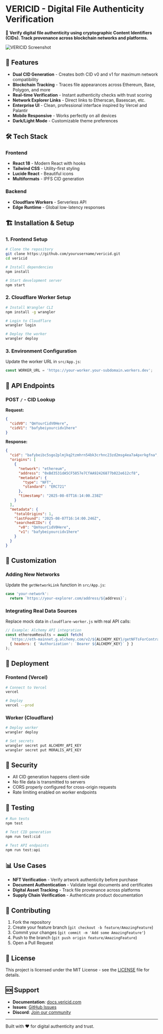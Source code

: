 # VERICID - Digital File Authenticity Verification

🔐 **Verify digital file authenticity using cryptographic Content Identifiers (CIDs). Track provenance across blockchain networks and platforms.**

![VERICID Screenshot](./public/og-image.png)

## 🚀 Features

- **Dual CID Generation** - Creates both CID v0 and v1 for maximum network compatibility
- **Blockchain Tracking** - Traces file appearances across Ethereum, Base, Polygon, and more
- **Real-time Verification** - Instant authenticity checks with trust scoring
- **Network Explorer Links** - Direct links to Etherscan, Basescan, etc.
- **Enterprise UI** - Clean, professional interface inspired by Vercel and Palantir
- **Mobile Responsive** - Works perfectly on all devices
- **Dark/Light Mode** - Customizable theme preferences

## 🛠️ Tech Stack

### Frontend
- **React 18** - Modern React with hooks
- **Tailwind CSS** - Utility-first styling
- **Lucide React** - Beautiful icons
- **Multiformats** - IPFS CID generation

### Backend
- **Cloudflare Workers** - Serverless API
- **Edge Runtime** - Global low-latency responses

## 🏗️ Installation & Setup

### 1. Frontend Setup

```bash
# Clone the repository
git clone https://github.com/yourusername/vericid.git
cd vericid

# Install dependencies
npm install

# Start development server
npm start
```

### 2. Cloudflare Worker Setup

```bash
# Install Wrangler CLI
npm install -g wrangler

# Login to Cloudflare
wrangler login

# Deploy the worker
wrangler deploy
```

### 3. Environment Configuration

Update the worker URL in `src/App.js`:

```javascript
const WORKER_URL = 'https://your-worker.your-subdomain.workers.dev';
```

## 📡 API Endpoints

### POST `/` - CID Lookup

**Request:**
```json
{
  "cidV0": "QmYourCidV0Here",
  "cidV1": "bafybeiyourcidv1here"
}
```

**Response:**
```json
{
  "cid": "bafybeibc5sgo2plmjkq2tzmhrn54bk3crhnc23zd2msg4ea7a4pxrkgfna",
  "origins": [
    {
      "network": "ethereum",
      "address": "0xBd3531dA5CF5857e7CfAA92426877b022e612cf8",
      "metadata": {
        "type": "NFT",
        "standard": "ERC721"
      },
      "timestamp": "2025-08-07T16:14:00.238Z"
    }
  ],
  "metadata": {
    "totalOrigins": 1,
    "lastFound": "2025-08-07T16:14:00.246Z",
    "searchedCIDs": {
      "v0": "QmYourCidV0Here",
      "v1": "bafybeiyourcidv1here"
    }
  }
}
```

## 🔧 Customization

### Adding New Networks

Update the `getNetworkLink` function in `src/App.js`:

```javascript
case 'your-network':
  return `https://your-explorer.com/address/${address}`;
```

### Integrating Real Data Sources

Replace mock data in `cloudflare-worker.js` with real API calls:

```javascript
// Example: Alchemy API integration
const ethereumResults = await fetch(
  `https://eth-mainnet.g.alchemy.com/v2/${ALCHEMY_KEY}/getNFTsForContract`,
  { headers: { 'Authorization': `Bearer ${ALCHEMY_KEY}` } }
);
```

## 🚀 Deployment

### Frontend (Vercel)

```bash
# Connect to Vercel
vercel

# Deploy
vercel --prod
```

### Worker (Cloudflare)

```bash
# Deploy worker
wrangler deploy

# Set secrets
wrangler secret put ALCHEMY_API_KEY
wrangler secret put MORALIS_API_KEY
```

## 🔐 Security

- All CID generation happens client-side
- No file data is transmitted to servers
- CORS properly configured for cross-origin requests
- Rate limiting enabled on worker endpoints

## 🧪 Testing

```bash
# Run tests
npm test

# Test CID generation
npm run test:cid

# Test API endpoints
npm run test:api
```

## 📊 Use Cases

- **NFT Verification** - Verify artwork authenticity before purchase
- **Document Authentication** - Validate legal documents and certificates  
- **Digital Asset Tracking** - Track file provenance across platforms
- **Supply Chain Verification** - Authenticate product documentation

## 🤝 Contributing

1. Fork the repository
2. Create your feature branch (`git checkout -b feature/AmazingFeature`)
3. Commit your changes (`git commit -m 'Add some AmazingFeature'`)
4. Push to the branch (`git push origin feature/AmazingFeature`)
5. Open a Pull Request

## 📄 License

This project is licensed under the MIT License - see the [LICENSE](LICENSE) file for details.

## 🆘 Support

- **Documentation**: [docs.vericid.com](https://docs.vericid.com)
- **Issues**: [GitHub Issues](https://github.com/yourusername/vericid/issues)
- **Discord**: [Join our community](https://discord.gg/vericid)

---

Built with ❤️ for digital authenticity and trust.
